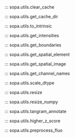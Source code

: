::: sopa.utils.clear_cache

::: sopa.utils.get_cache_dir

::: sopa.utils.to_intrinsic

::: sopa.utils.get_intensities

::: sopa.utils.get_boundaries

::: sopa.utils.get_spatial_element

::: sopa.utils.get_spatial_image

::: sopa.utils.get_channel_names

::: sopa.utils.scale_dtype

::: sopa.utils.resize

::: sopa.utils.resize_numpy

::: sopa.utils.tangram_annotate

::: sopa.utils.higher_z_score

::: sopa.utils.preprocess_fluo

